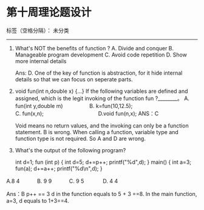 ﻿# 第十周理论题设计

标签（空格分隔）： 未分类

---

1. What's NOT the benefits of function ?
   A. Divide and conquer
   B. Manageable program development
   C. Avoid code repetition
   D. Show more internal details

    Ans: D. One of the key of function is abstraction, for it hide internal details so that we can focus on seperate parts.
    


2. void fun(int n,double x) {…}
If the following variables are defined and assigned, which is the legit invoking of the function fun ?________。
A. fun(int y,double m)　　　　　B. k=fun(10,12.5);  
C. fun(x,n); 　　　　　　　　　　D.void fun(n,x);
ANS：C

    Void means no return values, and the invoking can only be a function statement. B is wrong. When calling a function, variable type and function type is not required. So A and D are wrong. 
    
3. What's the output of the following program?

    int d=1;
fun (int p)
{
    int d=5;
    d+=p++;
    printf("%d",d);
}
main()
{
    int a=3;
    fun(a);
    d+=a++;
    printf("%d\n",d);
}

A.8 4 　　　B. 9 9　　　 C. 9 5   　　　  D. 4 4

Ans：B p++ == 3 d in the function equals to  5 + 3 ==8. In the main function, a=3, d equals to 1+3==4.




